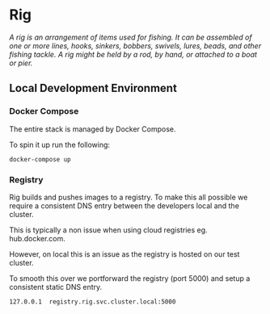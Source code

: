 Rig
===

_A rig is an arrangement of items used for fishing. It can be assembled of one or more lines, hooks, sinkers, bobbers, swivels, lures, beads, and other fishing tackle. A rig might be held by a rod, by hand, or attached to a boat or pier._

## Local Development Environment

### Docker Compose

The entire stack is managed by Docker Compose.

To spin it up run the following:

`docker-compose up`

### Registry

Rig builds and pushes images to a registry. To make this all possible we require a consistent DNS entry between the developers local and the cluster.

This is typically a non issue when using cloud registries eg. hub.docker.com.

However, on local this is an issue as the registry is hosted on our test cluster.

To smooth this over we portforward the registry (port 5000) and setup a consistent static DNS entry.

`127.0.0.1	registry.rig.svc.cluster.local:5000`

